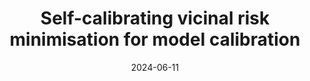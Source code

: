 ---
title: "Self-calibrating vicinal risk minimisation for model calibration"
collection: publications
category: conferences
permalink: /publication/2024-cvpr
excerpt: 'This paper is about tackling model calibration problem in classification tasks by adjuting the Vicinal Risk Minimization approach.'
date: 2024-06-11
venue: 'CVPR 2024'
paperurl: 'https://openaccess.thecvf.com/content/CVPR2024/papers/Liu_Self-Calibrating_Vicinal_Risk_Minimisation_for_Model_Calibration_CVPR_2024_paper.pdf'
bibtexurl: 'http://academicpages.github.io/files/cvpr2024.bib'
---